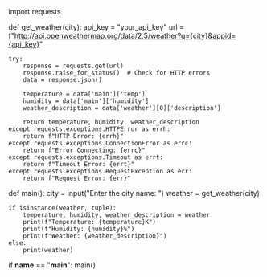 import requests

def get_weather(city):
    api_key = "your_api_key"
    url = f"http://api.openweathermap.org/data/2.5/weather?q={city}&appid={api_key}"
    
    try:
        response = requests.get(url)
        response.raise_for_status()  # Check for HTTP errors
        data = response.json()
        
        temperature = data['main']['temp']
        humidity = data['main']['humidity']
        weather_description = data['weather'][0]['description']
        
        return temperature, humidity, weather_description
    except requests.exceptions.HTTPError as errh:
        return f"HTTP Error: {errh}"
    except requests.exceptions.ConnectionError as errc:
        return f"Error Connecting: {errc}"
    except requests.exceptions.Timeout as errt:
        return f"Timeout Error: {errt}"
    except requests.exceptions.RequestException as err:
        return f"Request Error: {err}"

def main():
    city = input("Enter the city name: ")
    weather = get_weather(city)
    
    if isinstance(weather, tuple):
        temperature, humidity, weather_description = weather
        print(f"Temperature: {temperature}K")
        print(f"Humidity: {humidity}%")
        print(f"Weather: {weather_description}")
    else:
        print(weather)

if __name__ == "__main__":
    main()
